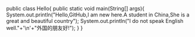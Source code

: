 public class Hello{
  public static void main(String[] args){
    System.out.println("Hello,GitHub,I am new here.A student in China,She is a great and beautiful country");
    System.out.println("I  do not speak English well."+'\n'+"外国的朋友好!");
  }
}
